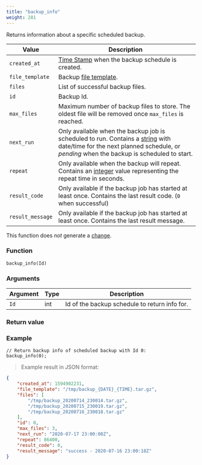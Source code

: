 ```yaml
---
title: "backup_info"
weight: 281
---
```



Returns information about a specific scheduled backup.

Value | Description
------- | -----------
`created_at` | [Time Stamp](https://wikipedia.org/wiki/Unix_time) when the backup schedule is created.
`file_template` | Backup [file template](../new_backup#file-template).
`files` | List of successful backup files.
`id` | Backup Id.
`max_files` | Maximum number of backup files to store. The oldest file will be removed once `max_files` is reached.
`next_run` | Only available when the backup job is scheduled to run. Contains a [string](../../data-types/str) with date/time for the next planned schedule, or *pending* when the backup is scheduled to start.
`repeat` | Only available when the backup will repeat. Contains an [integer](../../data-types/int) value representing the repeat time in seconds.
`result_code` | Only available if the backup job has started at least once. Contains the last result code. (`0` when successful)
`result_message` | Only available if the backup job has started at least once. Contains the last result message.

This function does *not* generate a [change](../../overview/changes).

### Function

`backup_info(Id)`

### Arguments

Argument | Type | Description
--------- | ----------- | -----------
`Id` | int | Id of the backup schedule to return info for.

### Return value

### Example

>

```thingsdb,syntax_only,@n
// Return backup info of scheduled backup with Id 0:
backup_info(0);
```

> Example result in JSON format:

```json
{
    "created_at": 1594902231,
    "file_template": "/tmp/backup_{DATE}_{TIME}.tar.gz",
    "files": [
        "/tmp/backup_20200714_230014.tar.gz",
        "/tmp/backup_20200715_230019.tar.gz",
        "/tmp/backup_20200716_230018.tar.gz"
    ],
    "id": 0,
    "max_files": 3,
    "next_run": "2020-07-17 23:00:00Z",
    "repeat": 86400,
    "result_code": 0,
    "result_message": "success - 2020-07-16 23:00:18Z"
}
```
